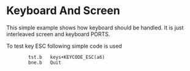 # Keyboard And Screen

This simple example shows how keyboard should be handled. 
It is just interleaved screen and keyboard PORTS. 

To test key ESC following simple code is used

```
		tst.b	keys+KEYCODE_ESC(a6)
		bne.b	Quit

```


